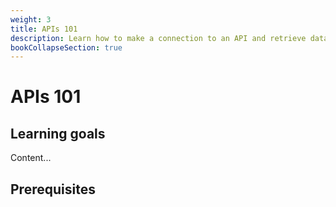 ```yaml
---
weight: 3
title: APIs 101
description: Learn how to make a connection to an API and retrieve data
bookCollapseSection: true
---
```


# APIs 101

## Learning goals

Content...

## Prerequisites
